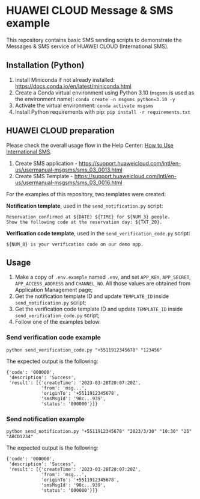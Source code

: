 # HUAWEI CLOUD Message & SMS example

This repository contains basic SMS sending scripts to demonstrate the
Messages & SMS service of HUAWEI CLOUD (International SMS).

## Installation (Python)

1. Install Miniconda if not already installed: <https://docs.conda.io/en/latest/miniconda.html>
2. Create a Conda virtual environment using Python 3.10 (`msgsms` is used as
   the environment name): `conda create -n msgsms python=3.10 -y`
3. Activate the virtual environment: `conda activate msgsms`
4. Install Python requirements with pip: `pip install -r requirements.txt`

## HUAWEI CLOUD preparation

Please check the overall usage flow in the Help Center:
[How to Use International SMS][usage-flow].

1. Create SMS application - <https://support.huaweicloud.com/intl/en-us/usermanual-msgsms/sms_03_0013.html>
2. Create SMS Template - <https://support.huaweicloud.com/intl/en-us/usermanual-msgsms/sms_03_0016.html>

For the examples of this repository, two templates were created:

**Notification template**, used in the `send_notification.py` script:

```plain
Reservation confirmed at ${DATE} ${TIME} for ${NUM_3} people.
Show the following code at the reservation day: ${TXT_20}.
```

**Verification code template**, used in the `send_verification_code.py` script:

```plain
${NUM_8} is your verification code on our demo app.
```

## Usage

1. Make a copy of `.env.example` named `.env`, and set `APP_KEY`, `APP_SECRET`,
   `APP_ACCESS_ADDRESS` and `CHANNEL_NO`. All those values are obtained from
   Application Management page;
2. Get the notification template ID and update `TEMPLATE_ID` inside
   `send_notification.py` script;
3. Get the verification code template ID and update `TEMPLATE_ID` inside
   `send_verification_code.py` script;
4. Follow one of the examples below.

### Send verification code example

```plain
python send_verification_code.py "+5511912345678" "123456"
```

The expected output is the following:

```plain
{'code': '000000',
 'description': 'Success',
 'result': [{'createTime': '2023-03-28T20:07:20Z',
             'from': 'msg...',
             'originTo': '+5511912345678',
             'smsMsgId': '98c...939',
             'status': '000000'}]}
```

### Send notification example

```plain
python send_notification.py "+5511912345678" "2023/3/30" "10:30" "25" "ABCD1234"
```

The expected output is the following:

```plain
{'code': '000000',
 'description': 'Success',
 'result': [{'createTime': '2023-03-28T20:07:20Z',
             'from': 'msg...',
             'originTo': '+5511912345678',
             'smsMsgId': '98c...939',
             'status': '000000'}]}
```

[usage-flow]: <https://support.huaweicloud.com/intl/en-us/qs-msgsms/sms_02_0002.html>
